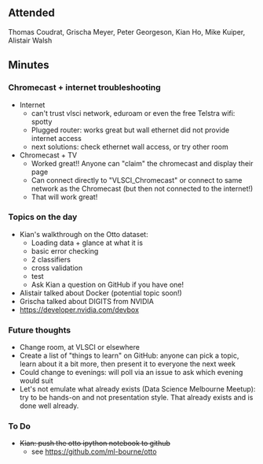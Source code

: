 ## Attended

Thomas Coudrat, Grischa Meyer, Peter Georgeson, Kian Ho, Mike Kuiper, Alistair Walsh

## Minutes

### Chromecast + internet troubleshooting
* Internet
  * can't trust vlsci network, eduroam or even the free Telstra wifi: spotty
  * Plugged router: works great but wall ethernet did not provide internet access
  * next solutions: check ethernet wall access, or try other room
* Chromecast + TV
  * Worked great!! Anyone can "claim" the chromecast and display their page
  * Can connect directly to "VLSCI_Chromecast" or connect to same network as the Chromecast (but then not connected to the internet!)
  * That will work great!

### Topics on the day
* Kian's walkthrough on the Otto dataset:
  * Loading data + glance at what it is
  * basic error checking
  * 2 classifiers
  * cross validation
  * test
  * Ask Kian a question on GitHub if you have one!
* Alistair talked about Docker (potential topic soon!)
* Grischa talked about DIGITS from NVIDIA
 * https://developer.nvidia.com/devbox
  
### Future thoughts
* Change room, at VLSCI or elsewhere
* Create a list of "things to learn" on GitHub: anyone can pick a topic, learn about it a bit more, then present it to everyone the next week
* Could change to evenings: will poll via an issue to ask which evening would suit
* Let's not emulate what already exists (Data Science Melbourne Meetup): try to be hands-on and not presentation style. That already exists and is done well already.

### To Do
* ~~Kian: push the otto ipython notebook to github~~
  * see https://github.com/ml-bourne/otto
